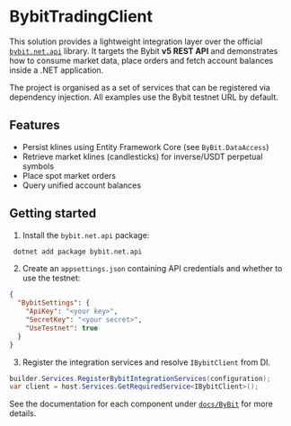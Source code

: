 # BybitTradingClient

This solution provides a lightweight integration layer over the official [`bybit.net.api`](https://github.com/TraderGPT/bybit.net.api) library. It targets the Bybit **v5 REST API** and demonstrates how to consume market data, place orders and fetch account balances inside a .NET application.

The project is organised as a set of services that can be registered via dependency injection. All examples use the Bybit testnet URL by default.

## Features
- Persist klines using Entity Framework Core (see `ByBit.DataAccess`)
- Retrieve market klines (candlesticks) for inverse/USDT perpetual symbols
- Place spot market orders
- Query unified account balances

## Getting started
1. Install the `bybit.net.api` package:

```bash
 dotnet add package bybit.net.api
```

2. Create an `appsettings.json` containing API credentials and whether to use the testnet:

```json
{
  "BybitSettings": {
    "ApiKey": "<your key>",
    "SecretKey": "<your secret>",
    "UseTestnet": true
  }
}
```

3. Register the integration services and resolve `IBybitClient` from DI.

```csharp
builder.Services.RegisterBybitIntegrationServices(configuration);
var client = host.Services.GetRequiredService<IBybitClient>();
```

See the documentation for each component under [`docs/ByBit`](./) for more details.
